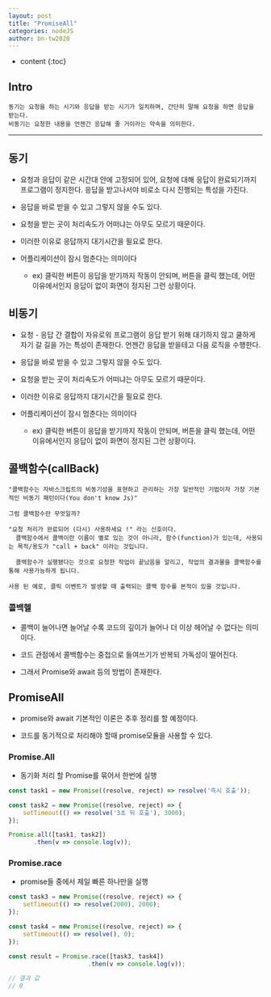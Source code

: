 ```yaml
---
layout: post
title: "PromiseAll"
categories: nodeJS
author: bn-tw2020
---
```

* content
{:toc}

## Intro

```
동기는 요청을 하는 시기와 응답을 받는 시기가 일치하며, 간단히 말해 요청을 하면 응답을 받는다.
비동기는 요청한 내용을 언젠간 응답해 줄 거이라는 약속을 의미한다.
```




---

## 동기

* 요청과 응답이 같은 시간대 안에 고정되어 있어, 요청에 대해 응답이 완료되기까지 프로그램이 정지한다. 
  응답을 받고나서야 비로소 다시 진행되는 특성을 가진다.

* 응답을 바로 받을 수 있고 그렇지 않을 수도 있다.

* 요청을 받는 곳이 처리속도가 어떠냐는 아무도 모르기 때문이다.

* 이러한 이유로 응답까지 대기시간을 필요로 한다.

* 어플리케이션이 잠시 멈춘다는 의미이다
    * ex) 클릭한 버튼이 응답을 받기까지 작동이 안되며, 버튼을 클릭 했는데,
          어떤 이유에서인지 응답이 없이 화면이 정지된 그런 상황이다.

## 비동기

* 요청 - 응답 간 결합이 자유로워 프로그램이 응답 받기 위해 대기하지 않고 쿨하게 자기 갈 길을 가는 특성이 존재한다.
  언젠간 응답을 받을테고 다음 로직을 수행한다.

* 응답을 바로 받을 수 있고 그렇지 않을 수도 있다.

* 요청을 받는 곳이 처리속도가 어떠냐는 아무도 모르기 때문이다.

* 이러한 이유로 응답까지 대기시간을 필요로 한다.

* 어플리케이션이 잠시 멈춘다는 의미이다
    * ex) 클릭한 버튼이 응답을 받기까지 작동이 안되며, 버튼을 클릭 했는데,
          어떤 이유에서인지 응답이 없이 화면이 정지된 그런 상황이다.

## 콜백함수(callBack)

```
"콜백함수는 자바스크립트의 비동기성을 표현하고 관리하는 가장 일반적인 기법이자 가장 기본적인 비동기 패턴이다(You don't know Js)"

그럼 콜백함수란 무엇일까?

"요청 처리가 완료되어 (다시) 사용하세요 !" 라는 신호이다.
  콜백함수에서 콜백이란 이름이 별로 있는 것이 아니라, 함수(function)가 있는데, 사용되는 목적/용도가 "call + back" 이라는 것입니다.

  콜백함수가 실행됐다는 것으로 요청한 작업이 끝났음을 알리고, 작업의 결과물을 콜백함수를 통해 사용가능하게 됩니다.

사용 된 예로, 클릭 이벤트가 발생할 때 출력되는 콜백 함수를 본적이 있을 것입니다.
```

### 콜백헬

* 콜백이 늘어나면 늘어날 수록 코드의 깊이가 늘어나 더 이상 헤어날 수 없다는 의미이다.

* 코드 관점에서 콜백함수는 중첩으로 들여쓰기가 반복되 가독성이 떨어진다.

* 그래서 Promise와 await 등의 방법이 존재한다.

## PromiseAll

* promise와 await 기본적인 이론은 추후 정리를 할 예정이다.

* 코드를 동기적으로 처리해야 할때 promise모듈을 사용할 수 있다.

### Promise.All

* 동기화 처리 할 Promise를 묶어서 한번에 실행

```javascript
const task1 = new Promise((resolve, reject) => resolve('즉시 호출'));

const task2 = new Promise((resolve, reject) => {
    setTimeout(() => resolve('3초 뒤 호출'), 3000);
});

Promise.all([task1, task2])
       .then(v => console.log(v));
```

### Promise.race

* promise들 중에서 제일 빠른 하나만을 실행

```javascript
const task3 = new Promise((resolve, reject) => {
    setTimeout(() => resolve(2000), 2000);
});

const task4 = new Promise((resolve, reject) => {
    setTimeout(() => resolve(), 0);
});

const result = Promise.race([task3, task4])
                      .then(v => console.log(v));

// 결과 값
// 0
```
